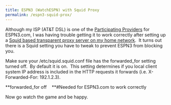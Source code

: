 ```yaml
---
title: ESPN3 (WatchESPN) with Squid Proxy
permalink: /espn3-squid-prox/
---
```


Although my ISP (AT&T DSL) is one of the <a href="http://espn.go.com/espn3/affList" target="_blank">Participating Providers</a> for ESPN3.com, I was having trouble getting it to work correctly after setting up a <a href="/transparent-content-filtering-proxy/" target="_blank">Squid based transparent proxy server on my home network</a>.  It turns out there is a Squid setting you have to tweak to prevent ESPN3 from blocking you.

Make sure your /etc/squid.squid.conf file has the forwarded_for setting turned off.  By default it is on.  This setting determines if you local client system IP address is included in the HTTP requests it forwards (i.e. X-Forwarded-For: 192.1.2.3).

**forwarded_for off    **#Needed for ESPN3.com to work correctly

Now go watch the game and be happy.
